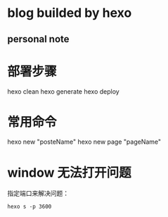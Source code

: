 # blog builded by hexo
## personal note

# 部署步骤
hexo clean 
hexo generate
hexo deploy

# 常用命令
hexo new "posteName"
hexo new page "pageName"

# window 无法打开问题
指定端口来解决问题：

`hexo s -p 3600`
